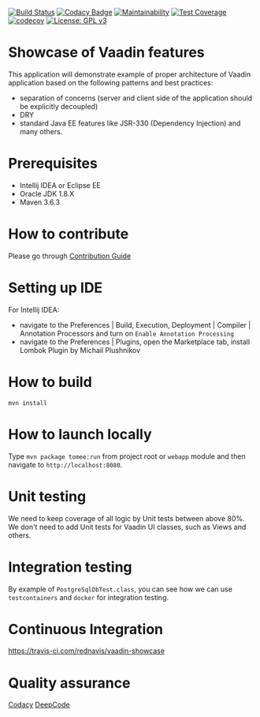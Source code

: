 [![Build Status](https://travis-ci.com/rednavis/vaadin-showcase.svg?branch=master)](https://travis-ci.com/rednavis/vaadin-showcase)
[![Codacy Badge](https://api.codacy.com/project/badge/Grade/21e248caf9cf4192ae618eada63469c6)](https://www.codacy.com/gh/rednavis/vaadin-showcase?utm_source=github.com&amp;utm_medium=referral&amp;utm_content=rednavis/vaadin-showcase&amp;utm_campaign=Badge_Grade)
[![Maintainability](https://api.codeclimate.com/v1/badges/eb18be5f089efbefe1c5/maintainability)](https://codeclimate.com/github/rednavis/vaadin-showcase/maintainability)
[![Test Coverage](https://api.codeclimate.com/v1/badges/eb18be5f089efbefe1c5/test_coverage)](https://codeclimate.com/github/rednavis/vaadin-showcase/test_coverage)
[![codecov](https://codecov.io/gh/rednavis/vaadin-showcase/branch/master/graph/badge.svg)](https://codecov.io/gh/rednavis/vaadin-showcase)
[![License: GPL v3](https://img.shields.io/badge/License-GPLv3-blue.svg)](https://www.gnu.org/licenses/gpl-3.0)


# Showcase of Vaadin features

This application will demonstrate example of proper architecture of Vaadin application based on the following patterns and best practices:
- separation of concerns (server and client side of the application should be explicitly decoupled)
- DRY
- standard Java EE features like JSR-330 (Dependency Injection)
and many others.

# Prerequisites
- Intellij IDEA or Eclipse EE
- Oracle JDK 1.8.X
- Maven 3.6.3

# How to contribute
Please go through [Contribution Guide](http://bit.ly/2sx6BKz)

# Setting up IDE
For Intellij IDEA:
- navigate to the Preferences | Build, Execution, Deployment | Compiler | Annotation Processors and turn on `Enable Annotation Processing`
- navigate to the Preferences | Plugins, open the Marketplace tab, install Lombok Plugin by Michail Plushnikov

# How to build 
`mvn install`

# How to launch locally
Type `mvn package tomee:run` from project root or `webapp` module and then navigate to `http://localhost:8080`.

# Unit testing 
We need to keep coverage of all logic by Unit tests between above 80%. We don't need to add Unit tests for Vaadin UI classes, such as Views and others.

# Integration testing 
By example of `PostgreSqlDbTest.class`, you can see how we can use `testcontainers` and `docker` for integration testing.

# Continuous Integration
https://travis-ci.com/rednavis/vaadin-showcase

# Quality assurance
[Codacy](https://app.codacy.com/gh/rednavis/vaadin-showcase/dashboard)
[DeepCode](https://www.deepcode.ai/app/gh/rednavis/vaadin-showcase/e3030bc66806e770256e0435586ec621733d39c0/_/dashboard/)

